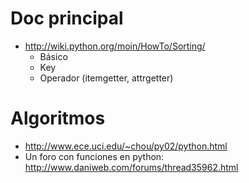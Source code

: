 # Doc principal #
  * http://wiki.python.org/moin/HowTo/Sorting/
    * Básico
    * Key
    * Operador (itemgetter, attrgetter)

# Algoritmos #
  * http://www.ece.uci.edu/~chou/py02/python.html
  * Un foro con funciones en python: http://www.daniweb.com/forums/thread35962.html